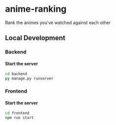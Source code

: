 # anime-ranking

Rank the animes you've watched against each other

## Local Development

### Backend

#### Start the server

```bash
cd backend
py manage.py runserver
```

### Frontend

#### Start the server

```bash
cd frontend
npm run start
```

